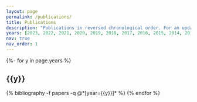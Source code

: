 ```yaml
---
layout: page
permalink: /publications/
title: Publications
description: "Publications in reversed chronological order. For an updated list of publications please visit my Google Scholar profile at https://scholar.google.ca/citations?user=tIVqEqYAAAAJ&hl=en"
years: [2023, 2022, 2021, 2020, 2019, 2018, 2017, 2016, 2015, 2014, 2013]
nav: true
nav_order: 1
---
```

<!-- _pages/publications.md -->
<div class="publications">

{%- for y in page.years %}
  <h2 class="year">{{y}}</h2>
  {% bibliography -f papers -q @*[year={{y}}]* %}
{% endfor %}

</div>
